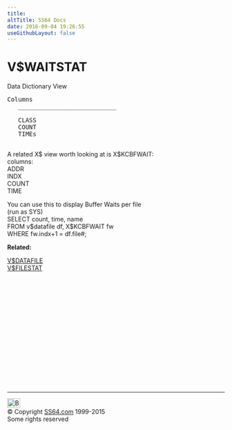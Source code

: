```yaml
---
title:
altTitle: SS64 Docs
date: 2016-09-04 19:26:55
useGithubLayout: false
---
```

<!-- #BeginLibraryItem "/Library/head_orav.lbi" --><!-- #EndLibraryItem --><h1>V$WAITSTAT </h1>  
 <p> Data Dictionary View </p> 
 
<pre>Columns
   ___________________________
 
   CLASS
   COUNT
   TIMEs

</pre>
<p>A related X$ view worth looking at is X$KCBFWAIT: <br>
  columns:
    <br>
  ADDR <br>
  INDX <br>
  COUNT <br>
TIME </p>
<p> You can use this to display Buffer Waits per file <br>
  (run
      as SYS) <br>
  <span class="code">SELECT count, time, name <br>
  FROM v$datafile df, X$KCBFWAIT fw <br>
  WHERE
  fw.indx+1 = df.file#;</span></p>
<p><b>Related:</b></p>
<p><a href="V$DATAFILE.html">V$DATAFILE<br>
</a><a href="V$FILESTAT.html">V$FILESTAT</a> <a href="V$DATAFILE.html"> </a></p><!-- #BeginLibraryItem "/Library/foot_orad.lbi" --><p>
<!-- oracle-footer -->
<ins class="adsbygoogle" style="display:inline-block;width:300px;height:250px" data-ad-client="ca-pub-6140977852749469" data-ad-slot="4275490898"></ins>
<script>
(adsbygoogle = window.adsbygoogle || []).push({});
</script></p>
<hr>
<div id="bl" class="footer"><a href="V$WAITSTAT.html#"><img src="../images/top.png" width="30" height="22" alt="Back to the Top"></a></div>
<div id="br" class="footer, tagline">© Copyright <a href="../index.html">SS64.com</a> 1999-2015<br>
Some rights reserved</div>
<!-- #EndLibraryItem -->

